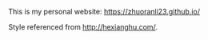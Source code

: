 This is my personal website: https://zhuoranli23.github.io/

Style referenced from http://hexianghu.com/.
